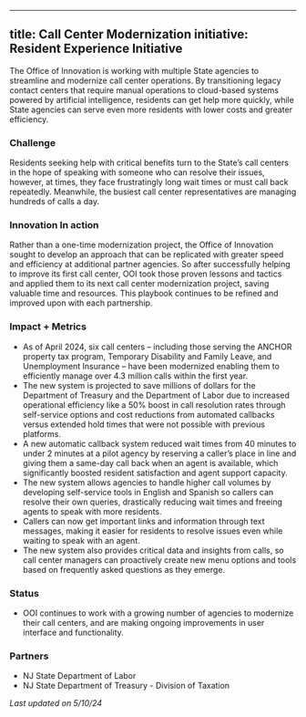 
---
title: Call Center Modernization
initiative: Resident Experience Initiative
---

The Office of Innovation is working with multiple State agencies to streamline and modernize call center operations. By transitioning legacy contact centers that require manual operations to cloud-based systems powered by artificial intelligence, residents can get help more quickly, while State agencies can serve even more residents with lower costs and greater efficiency. 

### Challenge

Residents seeking help with critical benefits turn to the State’s call centers in the hope of speaking with someone who can resolve their issues, however, at times, they face frustratingly long wait times or must call back repeatedly. Meanwhile, the busiest call center representatives are managing hundreds of calls a day. 

### Innovation In action

Rather than a one-time modernization project, the Office of Innovation sought to develop an approach that can be replicated with greater speed and efficiency at additional partner agencies. So after successfully helping to improve its first call center, OOI took those proven lessons and tactics and applied them to its next call center modernization project, saving valuable time and resources. This playbook continues to be refined and improved upon with each partnership. 
  
### Impact + Metrics

- As of April 2024, six call centers – including those serving the ANCHOR property tax program, Temporary Disability and Family Leave, and Unemployment Insurance – have been modernized enabling them to efficiently manage over 4.3 million calls within the first year. 
- The new system is projected to save millions of dollars for the Department of Treasury and the Department of Labor due to increased operational efficiency like a 50% boost in call resolution rates through self-service options and cost reductions from automated callbacks versus extended hold times that were not possible with previous platforms. 
- A new automatic callback system reduced wait times from 40 minutes to under 2 minutes at a pilot agency by reserving a caller’s place in line and giving them a same-day call back when an agent is available, which significantly boosted resident satisfaction and agent support capacity. 
- The new system allows agencies to handle higher call volumes by developing self-service tools in English and Spanish so callers can resolve their own queries, drastically reducing wait times and freeing agents to speak with more residents. 
- Callers can now get important links and information through text messages, making it easier for residents to resolve issues even while waiting to speak with an agent.
- The new system also provides critical data and insights from calls, so call center managers can proactively create new menu options and tools based on frequently asked questions as they emerge. 


### Status

- OOI continues to work with a growing number of agencies to modernize their call centers, and are making ongoing improvements in user interface and functionality. 

### Partners

-   NJ State Department of Labor 
-   NJ State Department of Treasury - Division of Taxation


*Last updated on 5/10/24*
